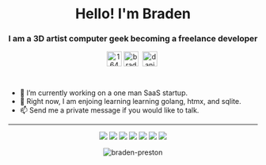 <h1 align="center">Hello! I'm Braden</h1>
<h3 align="center">I am a 3D artist computer geek becoming a freelance developer</h3>

<p align="center">
<a href="https://discord.com/users/bradenp" target="blank"><img align="center" src="https://cdn.jsdelivr.net/npm/simple-icons@3.0.1/icons/discord.svg" alt="164268" height="30" width="30" /></a>
<a href="https://twitter.com/bradenp32523" target="blank"><img align="center" src="https://cdn.jsdelivr.net/npm/simple-icons@3.0.1/icons/twitter.svg" alt="bradenpreston" height="30" width="30" /></a>&nbsp;
<a href="https://www.linkedin.com/in/braden-preston-94b05531/" target="blank"><img align="center" src="https://cdn.jsdelivr.net/npm/simple-icons@3.0.1/icons/linkedin.svg" alt="danielgtaylor" height="30" width="30" /></a>&nbsp;
</p>

<br />
<ul>
  <li>🔭 I’m currently working on a one man SaaS startup.</li>
  <li>🌱 Right now, I am enjoing learning learning golang, htmx, and sqlite.</li>
  <li>📫 Send me a private message if you would like to talk.</li>
</ul>

<hr/>

<p align="center">
<img src="https://img.shields.io/badge/Go-00ADD8?style=for-the-badge&logo=go&logoColor=white"/>
<img src="https://img.shields.io/badge/Shell_Script-121011?style=for-the-badge&logo=gnu-bash&logoColor=white"/>
<img src="https://img.shields.io/badge/Redis-DC382D?style=for-the-badge&logo=redis&logoColor=white"/>
<img src="https://img.shields.io/badge/Docker-2496ED?&style=for-the-badge&logo=docker&logoColor=white"/>
<img src="https://img.shields.io/badge/JavaScript-F7DF1E?style=for-the-badge&logo=javascript&logoColor=black"/>
<img src="https://img.shields.io/badge/Python-3776AB?style=for-the-badge&logo=python&logoColor=white"/>
<img src="https://img.shields.io/badge/HTML-E34C26?style=for-the-badge&logo=html5&logoColor=white"/>
</p>

<p align="center"><a><img align="center" src="https://github-readme-stats.vercel.app/api?username=braden-preston&show_icons=true&count_private=1" alt="braden-preston" /></a></p>
